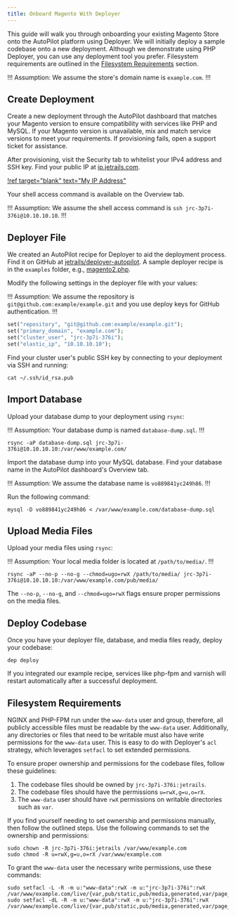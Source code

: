 ```yaml
---
title: Onboard Magento With Deployer
---
```


This guide will walk you through onboarding your existing Magento Store onto the AutoPilot platform using Deployer.
We will initially deploy a sample codebase onto a new deployment.
Although we demonstrate using PHP Deployer, you can use any deployment tool you prefer.
Filesystem requirements are outlined in the [Filesystem Requirements](#filesystem-requirements) section.

!!! Assumption:
We assume the store's domain name is `example.com`.
!!!

## Create Deployment

Create a new deployment through the AutoPilot dashboard that matches your Magento version to ensure compatibility with services like PHP and MySQL.
If your Magento version is unavailable, mix and match service versions to meet your requirements.
If provisioning fails, open a support ticket for assistance.

After provisioning, visit the Security tab to whitelist your IPv4 address and SSH key.
Find your public IP at [ip.jetrails.com](https://ip.jetrails.com).

[!ref target="blank" text="My IP Address"](https://ip.jetrails.com)

Your shell access command is available on the Overview tab.

!!! Assumption:
We assume the shell access command is `ssh jrc-3p7i-376i@10.10.10.10`.
!!!

## Deployer File

We created an AutoPilot recipe for Deployer to aid the deployment process.
Find it on GitHub at [jetrails/deployer-autopilot](https://github.com/jetrails/deployer-autopilot).
A sample deployer recipe is in the `examples` folder, e.g., [magento2.php](https://github.com/jetrails/deployer-autopilot/blob/master/examples/magento2.php).

Modify the following settings in the deployer file with your values:

!!! Assumption:
We assume the repository is `git@github.com:example/example.git` and you use deploy keys for GitHub authentication.
!!!

```php
set("repository", "git@github.com:example/example.git");
set("primary_domain", "example.com");
set("cluster_user", "jrc-3p7i-376i");
set("elastic_ip", "10.10.10.10");
```

Find your cluster user's public SSH key by connecting to your deployment via SSH and running:

```shell
cat ~/.ssh/id_rsa.pub
```

## Import Database

Upload your database dump to your deployment using `rsync`:

!!! Assumption:
Your database dump is named `database-dump.sql`.
!!!

```shell
rsync -aP database-dump.sql jrc-3p7i-376i@10.10.10.10:/var/www/example.com/
```

Import the database dump into your MySQL database.
Find your database name in the AutoPilot dashboard's Overview tab.

!!! Assumption:
We assume the database name is `vo889841yc249h86`.
!!!

Run the following command:

```shell
mysql -D vo889841yc249h86 < /var/www/example.com/database-dump.sql
```

## Upload Media Files

Upload your media files using `rsync`:

!!! Assumption:
Your local media folder is located at `/path/to/media/`.
!!!

```shell
rsync -aP --no-p --no-g --chmod=ugo=rwX /path/to/media/ jrc-3p7i-376i@10.10.10.10:/var/www/example.com/pub/media/
```

The `--no-p`, `--no-g`, and `--chmod=ugo=rwX` flags ensure proper permissions on the media files.

## Deploy Codebase

Once you have your deployer file, database, and media files ready, deploy your codebase:

```shell
dep deploy
```

If you integrated our example recipe, services like php-fpm and varnish will restart automatically after a successful deployment.

## Filesystem Requirements

NGINX and PHP-FPM run under the `www-data` user and group, therefore, all publicly accessible files must be readable by the `www-data` user.
Additionally, any directories or files that need to be writable must also have write permissions for the `www-data` user.
This is easy to do with Deployer's `acl` strategy, which leverages `setfacl` to set extended permissions.

To ensure proper ownership and permissions for the codebase files, follow these guidelines:

1. The codebase files should be owned by `jrc-3p7i-376i:jetrails`.
2. The codebase files should have the permissions `u=rwX,g=u,o=rX`.
3. The `www-data` user should have `rwX` permissions on writable directories such as `var`.

If you find yourself needing to set ownership and permissions manually, then follow the outlined steps.
Use the following commands to set the ownership and permissions:

```shell
sudo chown -R jrc-3p7i-376i:jetrails /var/www/example.com
sudo chmod -R u=rwX,g=u,o=rX /var/www/example.com
```

To grant the `www-data` user the necessary write permissions, use these commands:

```shell
sudo setfacl -L -R -m u:"www-data":rwX -m u:"jrc-3p7i-376i":rwX /var/www/example.com/live/{var,pub/static,pub/media,generated,var/page_cache}
sudo setfacl -dL -R -m u:"www-data":rwX -m u:"jrc-3p7i-376i":rwX /var/www/example.com/live/{var,pub/static,pub/media,generated,var/page_cache}
```